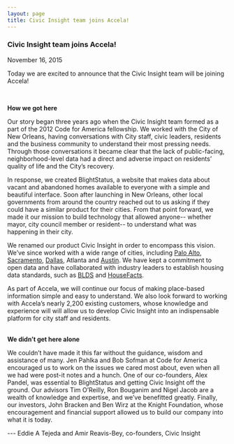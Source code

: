 ```yaml
---
layout: page
title: Civic Insight team joins Accela!
---
```


<h3>Civic Insight team joins Accela!</h3>

<time datetime="November 16, 2015">November 16, 2015</time>
<br/>
<p>Today we are excited to announce that the Civic Insight team will be joining Accela!</p>
<br/>

<b>How we got here</b>
<p>Our story began three years ago when the Civic Insight team formed as a part of the 2012 Code for America fellowship. We worked with the City of New Orleans, having conversations with City staff, civic leaders, residents and the business community to understand their most pressing needs. Through those conversations it became clear that the lack of public-facing, neighborhood-level data had a direct and adverse impact on residents’ quality of life and the City’s recovery. </p>

In response, we created BlightStatus, a website that makes data about vacant and abandoned homes available to everyone with a simple and beautiful interface. Soon after launching in New Orleans, other local governments from around the country reached out to us asking if they could have a similar product for their cities. From that point forward, we made it our mission to build technology that allowed anyone-- whether mayor, city council member or resident-- to understand what was happening in their city. 

We renamed our product Civic Insight in order to encompass this vision. We’ve since worked with a wide range of cities, including [Palo Alto](http://paloalto.civicinsight.com/), [Sacramento](http://sacramento.civicinsight.com), [Dallas](http://mydallasneighborhood.org), Atlanta and [Austin](http://austin.civicinsight.com). We have kept a commitment to open data and have collaborated with industry leaders to establish housing data standards, such as [BLDS](http://permitdata.org/) and [HouseFacts](http://housefacts.codeforamerica.org/).

As part of Accela, we will continue our focus of making place-based information simple and easy to understand. We also look forward to working with Accela’s nearly 2,200 existing customers, whose knowledge and experience will will allow us to develop Civic Insight into an indispensable platform for city staff and residents.


<br>
<b>We didn’t get here alone</b>
<p>We couldn’t have made it this far without the guidance, wisdom and assistance of many. Jen Pahlka and Bob Sofman at Code for America encouraged us to work on the issues we cared most about, even when all we had were post-it notes and a hunch. One of our co-founders, Alex Pandel, was essential to BlightStatus and getting Civic Insight off the ground. Our advisors Tim O’Reilly, Ron Bouganim and Nigel Jacob are a wealth of knowledge and expertise, and we’ve benefitted greatly. Finally, our investors, John Bracken and Ben Wirz at the Knight Foundation,  whose encouragement and financial support allowed us to build our company into what it is today.</p>


--- Eddie A Tejeda and Amir Reavis-Bey, co-founders, Civic Insight
